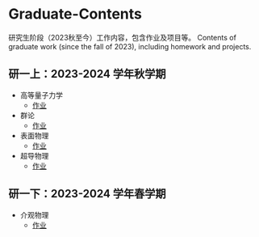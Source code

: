 # Graduate-Contents
研究生阶段（2023秋至今）工作内容，包含作业及项目等。 Contents of graduate work (since the fall of 2023), including homework and projects.

## 研一上：2023-2024 学年秋学期
- 高等量子力学
  - [作业](https://github.com/jyudong/Advanced-Quantum-Mechanics)
- 群论
  - [作业](https://github.com/jyudong/Group-Theory)
- 表面物理
  - [作业](https://github.com/jyudong/Surface-Physics)
- 超导物理
  - [作业](https://github.com/jyudong/Superconductive-Physics)

## 研一下：2023-2024 学年春学期
- 介观物理
  - [作业](https://github.com/jyudong/Mesoscopic-Physics)
